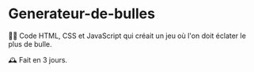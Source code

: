 # Generateur-de-bulles
👩‍💻 Code HTML, CSS et JavaScript qui créait un jeu où l'on doit éclater le plus de bulle.

🕰️ Fait en 3 jours.

